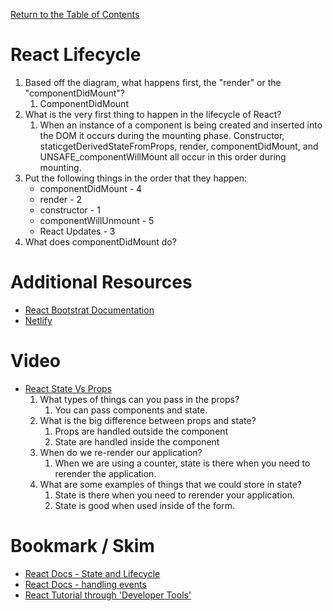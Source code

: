 [Return to the Table of Contents](README.md)

# React Lifecycle

1. Based off the diagram, what happens first, the "render" or the "componentDidMount"?
   1. ComponentDidMount
2. What is the very first thing to happen in the lifecycle of React?
   1. When an instance of a component is being created and inserted into the DOM it occurs during the mounting phase. Constructor, staticgetDerivedStateFromProps, render, componentDidMount, and UNSAFE_componentWillMount all occur in this order during mounting.
3. Put the following things in the order that they happen:
   * componentDidMount - 4
   * render - 2
   * constructor - 1
   * componentWillUnmount - 5
   * React Updates - 3
4. What does componentDidMount do?

# Additional Resources

* [React Bootstrat Documentation](https://react-bootstrap.github.io)
* [Netlify](https://www.netlify.com)

# Video

* [React State Vs Props](https://www.youtube.com/watch?v=IYvD9oBCuJI)
  1. What types of things can you pass in the props?
     1. You can pass components and state.
  2. What is the big difference between props and state?
     1. Props are handled outside the component
     2. State are handled inside the component
  3. When do we re-render our application?
     1. When we are using a counter, state is there when you need to rerender the application.
  4. What are some examples of things that we could store in state?
     1. State is there when you need to rerender your application.
     2. State is good when used inside of the form.

# Bookmark / Skim

* [React Docs - State and Lifecycle](https://reactjs.org/docs/state-and-lifecycle.html)
* [React Docs - handling events](https://reactjs.org/docs/handling-events.html)
* [React Tutorial through 'Developer Tools'](https://reactjs.org/tutorial/tutorial.html)
